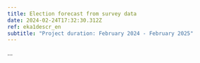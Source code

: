 ```yaml
---
title: Election forecast from survey data
date: 2024-02-24T17:32:30.312Z
ref: eka1descr_en
subtitle: "Project duration: February 2024 - February 2025"
---
```

...